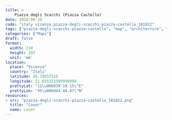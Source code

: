 ```yaml
---
title: > 
    Piazza degli Scacchi (Piazza Castello)
date: 2018-09-26
code: "italy_vicenza_piazza-degli-scacchi-piazza-castello_181822"
tags: ["piazza-degli-scacchi-piazza-castello", "map", "architecture", "buildings", "Vicenza", "Italy"]
categories: ["Maps"]
draft: false
format:
  width: 210
  height: 297
  unit: 'mm'
location:
  place: "Vicenza"
  country: "Italy"
  latitude: 45.74557515
  longitude: 11.655321599999999
  prettyLat: "11\u00b039'19.15\"E"
  prettyLon: "45\u00b044'44.07\"N"
resources:
- src: "piazza-degli-scacchi-piazza-castello_181822.png"
  title: "Cover"
  name: cover
---
```

